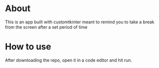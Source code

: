 # About
This is an app built with customtkinter meant to remind you to take a break from the screen after a set period of time

# How to use
After downloading the repo, open it in a code editor and hit run. 

